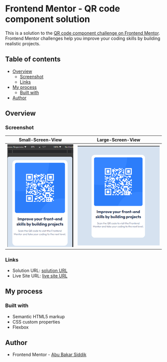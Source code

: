 # Frontend Mentor - QR code component solution

This is a solution to the [QR code component challenge on Frontend Mentor](https://www.frontendmentor.io/challenges/qr-code-component-iux_sIO_H). Frontend Mentor challenges help you improve your coding skills by building realistic projects.

## Table of contents

- [Overview](#overview)
  - [Screenshot](#screenshot)
  - [Links](#links)
- [My process](#my-process)
  - [Built with](#built-with)
- [Author](#author)

## Overview

### Screenshot

| Small-Screen-View                    | Large-Screen-View                     |
| ------------------------------------ | ------------------------------------- |
| <img src="screenshots/Mobile.png" /> | <img src="screenshots/Desktop.png" /> |

### Links

- Solution URL: [ solution URL ](https://github.com/ABU-BAKAR-S/Frontend-Mentor-QR-code-component)
- Live Site URL: [ live site URL ](https://abu-bakar-s.github.io/Frontend-Mentor-QR-code-component/)

## My process

### Built with

- Semantic HTML5 markup
- CSS custom properties
- Flexbox

## Author

- Frontend Mentor - [Abu Bakar Siddik](https://www.frontendmentor.io/profile/ABU-BAKAR-S)
